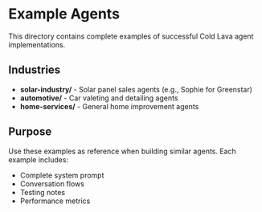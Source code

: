 # Example Agents

This directory contains complete examples of successful Cold Lava agent implementations.

## Industries

- **solar-industry/** - Solar panel sales agents (e.g., Sophie for Greenstar)
- **automotive/** - Car valeting and detailing agents
- **home-services/** - General home improvement agents

## Purpose

Use these examples as reference when building similar agents. Each example includes:
- Complete system prompt
- Conversation flows
- Testing notes
- Performance metrics
